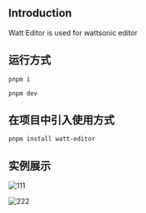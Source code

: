 
## Introduction

Watt Editor is used for wattsonic editor

## 运行方式

  ```pnpm i ```

  ```pnpm dev```

## 在项目中引入使用方式

  ```pnpm install watt-editor```

## 实例展示


![111](https://github.com/user-attachments/assets/88177207-61dd-4114-afa5-39d74ada0f00)



![222](https://github.com/user-attachments/assets/d4b72fc2-6718-4c2f-81a3-fc132cb1bdfb)
